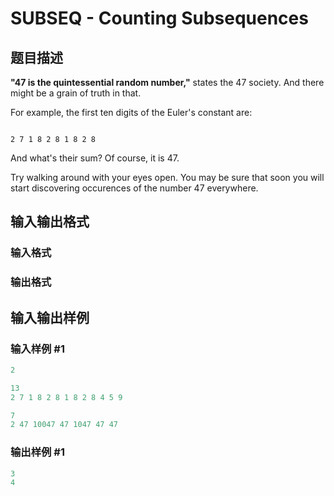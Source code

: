 # SUBSEQ - Counting Subsequences

## 题目描述

**"47 is the quintessential random number,"** states the 47 society. And there might be a grain of truth in that.

For example, the first ten digits of the Euler's constant are:

```

2 7 1 8 2 8 1 8 2 8

```

And what's their sum? Of course, it is 47.

Try walking around with your eyes open. You may be sure that soon you will start discovering occurences of the number 47 everywhere.

## 输入输出格式

### 输入格式

### 输出格式

## 输入输出样例

### 输入样例 #1

```cpp
2

13
2 7 1 8 2 8 1 8 2 8 4 5 9

7
2 47 10047 47 1047 47 47
```


### 输出样例 #1

```cpp
3
4
```


